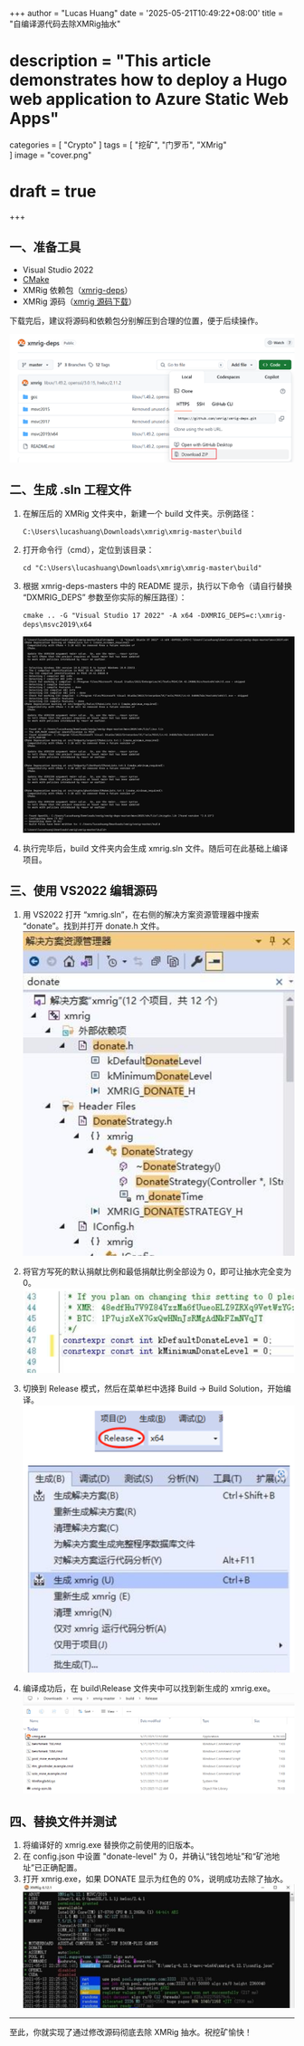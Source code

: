 +++
author = "Lucas Huang"
date = '2025-05-21T10:49:22+08:00'
title = "自编译源代码去除XMRig抽水"
# description = "This article demonstrates how to deploy a Hugo web application to Azure Static Web Apps"
categories = [
    "Crypto"
]
tags = [
    "挖矿",
    "门罗币",
    "XMrig"    
]
image = "cover.png"
# draft = true
+++
## 一、准备工具

- Visual Studio 2022  
- [CMake](https://cmake.org/download/)
- XMRig 依赖包（[xmrig-deps](https://github.com/xmrig/xmrig-deps)）  
- XMRig 源码（[xmrig 源码下载](https://github.com/xmrig/xmrig/releases)）  

下载完后，建议将源码和依赖包分别解压到合理的位置，便于后续操作。  

![从Github下载Zip包](Download-Zip-from-Github.png)



## 二、生成 .sln 工程文件

1. 在解压后的 XMRig 文件夹中，新建一个 build 文件夹。示例路径：  
   ```
   C:\Users\lucashuang\Downloads\xmrig\xmrig-master\build
   ```

2. 打开命令行（cmd），定位到该目录：  
   ```
   cd "C:\Users\lucashuang\Downloads\xmrig\xmrig-master\build"
   ```

3. 根据 xmrig-deps-masters 中的 README 提示，执行以下命令（请自行替换 “DXMRIG_DEPS” 参数至你实际的解压路径）：  
   ```
   cmake .. -G "Visual Studio 17 2022" -A x64 -DXMRIG_DEPS=c:\xmrig-deps\msvc2019\x64
   ```
   ![生成XMRig工程项目](Generate-Xmrig-Project.png)

4. 执行完毕后，build 文件夹内会生成 xmrig.sln 文件。随后可在此基础上编译项目。



## 三、使用 VS2022 编辑源码

1. 用 VS2022 打开 “xmrig.sln”，在右侧的解决方案资源管理器中搜索 “donate”。找到并打开 donate.h 文件。  
   ![资源管理器中搜索donate.h](image.png)

2. 将官方写死的默认捐献比例和最低捐献比例全部设为 0，即可让抽水完全变为 0。  
   ![捐赠比例变量](image-1.png)

3. 切换到 Release 模式，然后在菜单栏中选择 Build -> Build Solution，开始编译。  
   ![编译XMRig](image-4.png)

4. 编译成功后，在 build\Release 文件夹中可以找到新生成的 xmrig.exe。  
   ![生成XMRig](image-3.png)



## 四、替换文件并测试

1. 将编译好的 xmrig.exe 替换你之前使用的旧版本。  
2. 在 config.json 中设置 "donate-level" 为 0，并确认“钱包地址”和“矿池地址”已正确配置。  
3. 打开 xmrig.exe，如果 DONATE 显示为红色的 0%，说明成功去除了抽水。  
   ![抽水设置显示 0%](image-2.png)

---

至此，你就实现了通过修改源码彻底去除 XMRig 抽水。祝挖矿愉快！ 